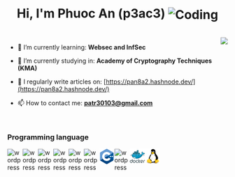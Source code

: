 <h1 align="center">Hi, I'm Phuoc An (p3ac3) <img  align="center" alt="Coding" width="40" src="https://raw.githubusercontent.com/nixin72/nixin72/master/wave.gif"> </h1>

<br>

<img align='right' src="https://media3.giphy.com/media/QkwRsjstM5ioQUmZAw/giphy.webp?cid=790b7611d0nsdbmpn3hgs65nrnipruhad2hgf6yn3w14fs4q&ep=v1_gifs_search&rid=giphy.webp&ct=g">

- 🌱 I’m currently learning: **Websec and InfSec**

- 🔭 I’m currently studying in: **Academy of Cryptography Techniques (KMA)**

- 📝 I regularly write articles on: [https://pan8a2.hashnode.dev/](https://pan8a2.hashnode.dev/)

- 📫 How to contact me: **patr30103@gmail.com**



<br />

### Programming language

<img align="left" alt="wordpress" width="35px" src="https://img.icons8.com/color/48/000000/html-5--v1.png" />
<img align="left" alt="wordpress" width="35px" src="https://img.icons8.com/color/48/000000/css3.png" />
<img align="left" alt="wordpress" width="35px" src="https://img.icons8.com/color/48/000000/javascript--v1.png"/>
<img align="left" alt="wordpress" width="35px" src="https://img.icons8.com/color/48/000000/python--v1.png"/>
<img align="left" alt="wordpress" width="35px" src="https://img.icons8.com/color/48/000000/java-coffee-cup-logo--v1.png"/>
<img align="left" alt="wordpress" width="35px" src="https://www.vectorlogo.zone/logos/springio/springio-icon.svg"/>
<img align="left" alt="wordpress" width="35px" src="https://raw.githubusercontent.com/devicons/devicon/master/icons/cplusplus/cplusplus-original.svg"/>
<img align="left" alt="wordpress" width="35px" src="https://reactnative.dev/img/header_logo.svg"/>
<img align="left" alt="wordpress" width="35px" src="https://raw.githubusercontent.com/devicons/devicon/master/icons/docker/docker-original-wordmark.svg"/>
<img align="left" alt="wordpress" width="35px" src="https://raw.githubusercontent.com/devicons/devicon/master/icons/linux/linux-original.svg"/>

<br />

<!--
**pan30/pan30** is a ✨ _special_ ✨ repository because its `README.md` (this file) appears on your GitHub profile.

Here are some ideas to get you started:

- 🔭 I’m currently working on ...
- 🌱 I’m currently learning ...
- 👯 I’m looking to collaborate on ...
- 🤔 I’m looking for help with ...
- 💬 Ask me about ...
- 📫 How to reach me: ...
- 😄 Pronouns: ...
- ⚡ Fun fact: ...
-->
